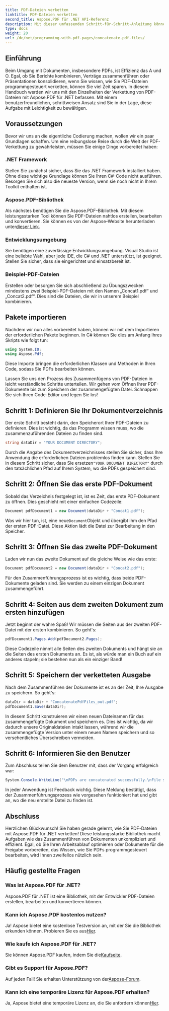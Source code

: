 ```yaml
---
title: PDF-Dateien verketten
linktitle: PDF-Dateien verketten
second_title: Aspose.PDF für .NET API-Referenz
description: Mit dieser umfassenden Schritt-für-Schritt-Anleitung können Sie PDF-Dateien mühelos mit Aspose.PDF für .NET verketten.
type: docs
weight: 20
url: /de/net/programming-with-pdf-pages/concatenate-pdf-files/
---
```

## Einführung

Beim Umgang mit Dokumenten, insbesondere PDFs, ist Effizienz das A und O. Egal, ob Sie Berichte kombinieren, Verträge zusammenführen oder Präsentationen konsolidieren, wenn Sie wissen, wie Sie PDF-Dateien programmgesteuert verketten, können Sie viel Zeit sparen. In diesem Handbuch werden wir uns mit den Einzelheiten der Verkettung von PDF-Dateien mit Aspose.PDF für .NET befassen. Mit einem benutzerfreundlichen, schrittweisen Ansatz sind Sie in der Lage, diese Aufgabe mit Leichtigkeit zu bewältigen.

## Voraussetzungen

Bevor wir uns an die eigentliche Codierung machen, wollen wir ein paar Grundlagen schaffen. Um eine reibungslose Reise durch die Welt der PDF-Verkettung zu gewährleisten, müssen Sie einige Dinge vorbereitet haben:

### .NET Framework

Stellen Sie zunächst sicher, dass Sie das .NET Framework installiert haben. Ohne diese wichtige Grundlage können Sie Ihren C#-Code nicht ausführen. Besorgen Sie sich also die neueste Version, wenn sie noch nicht in Ihrem Toolkit enthalten ist.

### Aspose.PDF-Bibliothek

 Als nächstes benötigen Sie die Aspose.PDF-Bibliothek. Mit diesem leistungsstarken Tool können Sie PDF-Dateien nahtlos erstellen, bearbeiten und konvertieren. Sie können es von der Aspose-Website herunterladen unter[dieser Link](https://releases.aspose.com/pdf/net/).

### Entwicklungsumgebung

Sie benötigen eine zuverlässige Entwicklungsumgebung. Visual Studio ist eine beliebte Wahl, aber jede IDE, die C# und .NET unterstützt, ist geeignet. Stellen Sie sicher, dass sie eingerichtet und einsatzbereit ist.

### Beispiel-PDF-Dateien

Erstellen oder besorgen Sie sich abschließend zu Übungszwecken mindestens zwei Beispiel-PDF-Dateien mit den Namen „Concat1.pdf“ und „Concat2.pdf“. Dies sind die Dateien, die wir in unserem Beispiel kombinieren.

## Pakete importieren

Nachdem wir nun alles vorbereitet haben, können wir mit dem Importieren der erforderlichen Pakete beginnen. In C# können Sie dies am Anfang Ihres Skripts wie folgt tun:

```csharp
using System.IO;
using Aspose.Pdf;
```

Diese Importe bringen die erforderlichen Klassen und Methoden in Ihren Code, sodass Sie PDFs bearbeiten können.

Lassen Sie uns den Prozess des Zusammenfügens von PDF-Dateien in leicht verständliche Schritte unterteilen. Wir gehen vom Öffnen Ihrer PDF-Dokumente bis zum Speichern der zusammengefügten Datei. Schnappen Sie sich Ihren Code-Editor und legen Sie los!

## Schritt 1: Definieren Sie Ihr Dokumentverzeichnis

Der erste Schritt besteht darin, den Speicherort Ihrer PDF-Dateien zu definieren. Dies ist wichtig, da das Programm wissen muss, wo die zusammenzuführenden Dateien zu finden sind.

```csharp
string dataDir = "YOUR DOCUMENT DIRECTORY";
```

 Durch die Angabe des Dokumentverzeichnisses stellen Sie sicher, dass Ihre Anwendung die erforderlichen Dateien problemlos finden kann. Stellen Sie in diesem Schritt sicher, dass Sie ersetzen`"YOUR DOCUMENT DIRECTORY"` durch den tatsächlichen Pfad auf Ihrem System, wo die PDFs gespeichert sind.

## Schritt 2: Öffnen Sie das erste PDF-Dokument

Sobald das Verzeichnis festgelegt ist, ist es Zeit, das erste PDF-Dokument zu öffnen. Dies geschieht mit einer einfachen Codezeile:

```csharp
Document pdfDocument1 = new Document(dataDir + "Concat1.pdf");
```

 Was wir hier tun, ist, eine neue`Document`Objekt und übergibt ihm den Pfad der ersten PDF-Datei. Diese Aktion lädt die Datei zur Bearbeitung in den Speicher.

## Schritt 3: Öffnen Sie das zweite PDF-Dokument

Laden wir nun das zweite Dokument auf die gleiche Weise wie das erste:

```csharp
Document pdfDocument2 = new Document(dataDir + "Concat2.pdf");
```

Für den Zusammenführungsprozess ist es wichtig, dass beide PDF-Dokumente geladen sind. Sie werden zu einem einzigen Dokument zusammengeführt.

## Schritt 4: Seiten aus dem zweiten Dokument zum ersten hinzufügen

Jetzt beginnt der wahre Spaß! Wir müssen die Seiten aus der zweiten PDF-Datei mit der ersten kombinieren. So geht's:

```csharp
pdfDocument1.Pages.Add(pdfDocument2.Pages);
```

Diese Codezeile nimmt alle Seiten des zweiten Dokuments und hängt sie an die Seiten des ersten Dokuments an. Es ist, als würde man ein Buch auf ein anderes stapeln; sie bestehen nun als ein einziger Band!

## Schritt 5: Speichern der verketteten Ausgabe

Nach dem Zusammenführen der Dokumente ist es an der Zeit, Ihre Ausgabe zu speichern. So geht's:

```csharp
dataDir = dataDir + "ConcatenatePdfFiles_out.pdf";
pdfDocument1.Save(dataDir);
```

In diesem Schritt konstruieren wir einen neuen Dateinamen für das zusammengefügte Dokument und speichern es. Dies ist wichtig, da wir dadurch unsere Originaldateien intakt lassen, während wir die zusammengefügte Version unter einem neuen Namen speichern und so versehentliches Überschreiben vermeiden.

## Schritt 6: Informieren Sie den Benutzer

Zum Abschluss teilen Sie dem Benutzer mit, dass der Vorgang erfolgreich war:

```csharp
System.Console.WriteLine("\nPDFs are concatenated successfully.\nFile saved at " + dataDir);
```

In jeder Anwendung ist Feedback wichtig. Diese Meldung bestätigt, dass der Zusammenführungsprozess wie vorgesehen funktioniert hat und gibt an, wo die neu erstellte Datei zu finden ist.

## Abschluss

Herzlichen Glückwunsch! Sie haben gerade gelernt, wie Sie PDF-Dateien mit Aspose.PDF für .NET verketten! Diese leistungsstarke Bibliothek macht Aufgaben wie das Zusammenführen von Dokumenten unkompliziert und effizient. Egal, ob Sie Ihren Arbeitsablauf optimieren oder Dokumente für die Freigabe vorbereiten, das Wissen, wie Sie PDFs programmgesteuert bearbeiten, wird Ihnen zweifellos nützlich sein.


## Häufig gestellte Fragen

### Was ist Aspose.PDF für .NET?  
Aspose.PDF für .NET ist eine Bibliothek, mit der Entwickler PDF-Dateien erstellen, bearbeiten und konvertieren können.

### Kann ich Aspose.PDF kostenlos nutzen?  
Ja! Aspose bietet eine kostenlose Testversion an, mit der Sie die Bibliothek erkunden können. Probieren Sie es aus[Hier](https://releases.aspose.com/).

### Wie kaufe ich Aspose.PDF für .NET?  
Sie können Aspose.PDF kaufen, indem Sie die[Kaufseite](https://purchase.aspose.com/buy).

### Gibt es Support für Aspose.PDF?  
 Auf jeden Fall! Sie erhalten Unterstützung von der[Aspose-Forum](https://forum.aspose.com/c/pdf/10).

### Kann ich eine temporäre Lizenz für Aspose.PDF erhalten?  
 Ja, Aspose bietet eine temporäre Lizenz an, die Sie anfordern können[Hier](https://purchase.aspose.com/temporary-license/).